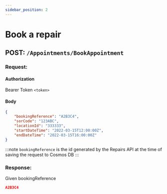```yaml
---
sidebar_position: 2
---
```


# Book a repair

## POST: `/Appointments/BookAppointment`

### Request:

#### Authorization

Bearer Token `<token>`

#### Body

```json
{
    "bookingReference": "A2B3C4",
    "sorCode": "123ABC",
    "locationId": "333333",
    "startDateTime": "2022-03-15T12:00:00Z",
    "endDateTime": "2022-03-15T16:00:00Z"
}
```

:::note
`bookingReference` is the id generated by the Repairs API at the time of saving
the request to Cosmos DB
:::

### Response:

Given bookingReference

```json
A2B3C4
```

